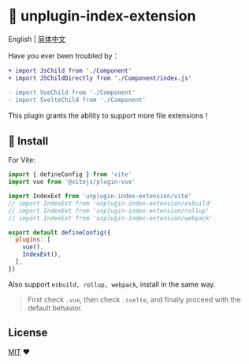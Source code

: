 # :tada: unplugin-index-extension

English | [简体中文](./README-zh.md)

Have you ever been troubled by：

```diff
+ import JsChild from './Component'
+ import JSChildDirectly from './Component/index.js'

- import VueChild from './Component'
- import SvelteChild from './Component'
```

This plugin grants the ability to support more file extensions！

## :memo: Install

For Vite:

```js
import { defineConfig } from 'vite'
import vue from '@vitejs/plugin-vue'

import IndexExt from 'unplugin-index-extension/vite'
// import IndexExt from 'unplugin-index-extension/esbuild'
// import IndexExt from 'unplugin-index-extension/rollup'
// import IndexExt from 'unplugin-index-extension/webpack'

export default defineConfig({
  plugins: [
    vue(),
    IndexExt(),
  ],
})
```

Also support `esbuild, rollup, webpack`, install in the same way.

> First check `.vue`, then check `.svelte`, and finally proceed with the default behavior.

## License

[MIT](./LICENSE) :heart:
